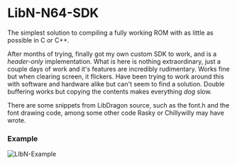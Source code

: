 # LibN-N64-SDK
The simplest solution to compiling a fully working ROM with as little as possible in C or C++.

After months of trying, finally got my own custom SDK to work, and is a *header-only* implementation. 
What is here is nothing extraordinary, just a couple days of work and it's features are incredibly rudimentary.  Works fine but when clearing screen, it flickers. Have been trying to work around this with software and hardware alike but can't seem to find a solution. Double buffering works but copying the contents makes everything *dog* slow. 

There are some snippets from LibDragon source, such as the font.h and the font drawing code, among some other code Rasky or Chillywilly may have wrote.
### Example
![LIbN-Example](https://user-images.githubusercontent.com/31579132/151407977-710cf39f-4cd8-4797-a189-cba1f2d7c9fe.png)
